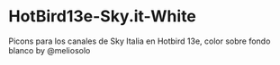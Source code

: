 # HotBird13e-Sky.it-White
Picons para los canales de Sky Italia en Hotbird 13e, color sobre fondo blanco by @meliosolo
